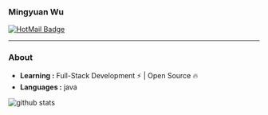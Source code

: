 ### Mingyuan Wu

  [![HotMail Badge](https://img.shields.io/badge/Outlook-my.wu%40outlook.com-red?style=flat-square&logo=microsoft&logoColor=white&link=mailto:my.wu@outlook.com)](mailto:my.wu@outlook.com)

***

### About

-  **Learning :** Full-Stack Development :zap: | Open Source :fire:	
-  **Languages :** java

![github stats](https://github-readme-stats.vercel.app/api?username=m1ngyuan&show_icons=true&title_color=fff&icon_color=79ff97&text_color=9f9f9f&bg_color=151515)
